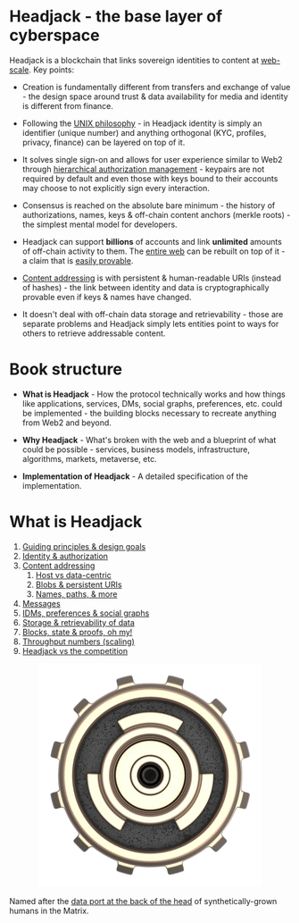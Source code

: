 # Headjack - the base layer of cyberspace

<!-- <object width=100% data="images/Untitled-2022-06-08-1154.svg"></object> -->

<!-- <div width=100% style="background-color:green; overflow:auto;"> -->
<!-- add # before include for the preprocessor to work -->
<!-- {{include images/Untitled-2022-06-08-1154.svg}} -->
<!-- </div> -->
<!-- have to manually remove the size of the svg tag from the file after each export -->
<!-- also should replace href="https:// with href=" after each export -->
<!-- https://github.com/rust-lang/mdBook/issues/773 -->

Headjack is a blockchain that links sovereign identities to content at [web-scale](principles.md#web-scale-blockspace--the-unix-philosophy). Key points:

- Creation is fundamentally different from transfers and exchange of value - the design space around trust & data availability for media and identity is different from finance.

<!-- 
It is not about less or more trust but about better trust.

Headjack is about better trust - not trustlessness

creational - not transactional

# Motto: <s>TRUSTLESS</s> ***BETTER TRUST***

Headjack does sequencing of events.

Breaking apart identity and media allows for better incentives

it does not deal with storage and neither with routing - any kind of routing can be implemented on top of it with the advantage of addressing content in bulk or by source (publisher or creator)

 -->

- Following the [UNIX philosophy](https://en.wikipedia.org/wiki/Unix_philosophy) - in Headjack identity is simply an identifier (unique number) and anything orthogonal (KYC, profiles, privacy, finance) can be layered on top of it.

- It solves single sign-on and allows for user experience similar to Web2 through [hierarchical authorization management](identity.md) - keypairs are not required by default and even those with keys bound to their accounts may choose to not explicitly sign every interaction.

- Consensus is reached on the absolute bare minimum - the history of authorizations, names, keys & off-chain content anchors (merkle roots) - the simplest mental model for developers.

- Headjack can support **billions** of accounts and link **unlimited** amounts of off-chain activity to them. The [entire web](principles.md#web-scale-blockspace--the-unix-philosophy) can be rebuilt on top of it - a claim that is [easily provable](numbers.md).

- [Content addressing](addressing.md) is with persistent & human-readable URIs (instead of hashes) - the link between identity and data is cryptographically provable even if keys & names have changed.

- It doesn't deal with off-chain data storage and retrievability - those are separate problems and Headjack simply lets entities point to ways for others to retrieve addressable content.

<!-- - The move from the current [host-centric](problems_with_the_web.md#the-host-centric-web) web towards [data-centric](host_vs_data_centric.md) addressing represents a paradigm shift around data ownership & access - an architectural reset of the internet. -->

# Book structure

- **What is Headjack** - How the protocol technically works and how things like applications, services, DMs, social graphs, preferences, etc. could be implemented - the building blocks necessary to recreate anything from Web2 and beyond.

<!-- how it compares with other projects -->

- **Why Headjack** - What's broken with the web and a blueprint of what could be possible - services, business models, infrastructure, algorithms, markets, metaverse, etc.

- **Implementation of Headjack** - A detailed specification of the implementation.

# What is Headjack

<!-- The following sub-chapters convey the idea (**what**) and a high-level view of how it works: -->
1. [Guiding principles & design goals](principles.md)
1. [Identity & authorization](identity.md)
1. [Content addressing](addressing.md)
    1. [Host vs data-centric](host_vs_data_centric.md)
    1. [Blobs & persistent URIs](blobs_and_uris.md)
    1. [Names, paths, & more](names_and_paths.md)
1. [Messages](messages.md)
1. [IDMs, preferences & social graphs](idms_preferences.md)
1. [Storage & retrievability of data](store_and_retrieve.md)
1. [Blocks, state & proofs, oh my!](blocks_state_proofs.md)
1. [Throughput numbers (scaling)](numbers.md)
1. [Headjack vs the competition](competition.md)

<div style="text-align: center;">
    <img src="images/logo.png">
</div>

Named after the [data port at the back of the head](https://matrix.fandom.com/wiki/Headjack) of synthetically-grown humans in the Matrix.

<!-- https://www.youtube.com/watch?v=DoUQhYDz-Ys -->

